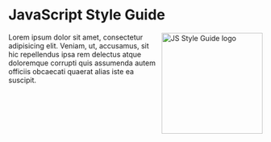 # JavaScript Style Guide

<img
  src="https://raw.github.com/caiogondim/js-style-guide/master/logo.png"
  alt="JS Style Guide logo" align="right" width="200px"
/>

Lorem ipsum dolor sit amet, consectetur adipisicing elit. Veniam, ut, accusamus,
sit hic repellendus ipsa rem delectus atque doloremque corrupti quis assumenda
autem officiis obcaecati quaerat alias iste ea suscipit.
